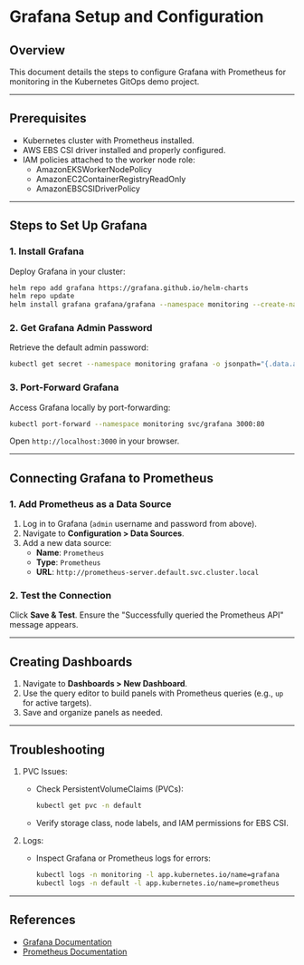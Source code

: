 # Grafana Setup and Configuration

## Overview

This document details the steps to configure Grafana with Prometheus for monitoring in the Kubernetes GitOps demo project.

---

## Prerequisites

- Kubernetes cluster with Prometheus installed.
- AWS EBS CSI driver installed and properly configured.
- IAM policies attached to the worker node role:
  - AmazonEKSWorkerNodePolicy
  - AmazonEC2ContainerRegistryReadOnly
  - AmazonEBSCSIDriverPolicy

---

## Steps to Set Up Grafana

### 1. Install Grafana

Deploy Grafana in your cluster:

```bash
helm repo add grafana https://grafana.github.io/helm-charts
helm repo update
helm install grafana grafana/grafana --namespace monitoring --create-namespace
```

### 2. Get Grafana Admin Password

Retrieve the default admin password:

```bash
kubectl get secret --namespace monitoring grafana -o jsonpath="{.data.admin-password}" | base64 --decode ; echo
```

### 3. Port-Forward Grafana

Access Grafana locally by port-forwarding:

```bash
kubectl port-forward --namespace monitoring svc/grafana 3000:80
```

Open `http://localhost:3000` in your browser.

---

## Connecting Grafana to Prometheus

### 1. Add Prometheus as a Data Source

1. Log in to Grafana (`admin` username and password from above).
2. Navigate to **Configuration > Data Sources**.
3. Add a new data source:
   - **Name**: `Prometheus`
   - **Type**: `Prometheus`
   - **URL**: `http://prometheus-server.default.svc.cluster.local`

### 2. Test the Connection

Click **Save & Test**. Ensure the "Successfully queried the Prometheus API" message appears.

---

## Creating Dashboards

1. Navigate to **Dashboards > New Dashboard**.
2. Use the query editor to build panels with Prometheus queries (e.g., `up` for active targets).
3. Save and organize panels as needed.

---

## Troubleshooting

1. PVC Issues:

   - Check PersistentVolumeClaims (PVCs):

     ```bash
     kubectl get pvc -n default
     ```

   - Verify storage class, node labels, and IAM permissions for EBS CSI.

2. Logs:

   - Inspect Grafana or Prometheus logs for errors:

     ```bash
     kubectl logs -n monitoring -l app.kubernetes.io/name=grafana
     kubectl logs -n default -l app.kubernetes.io/name=prometheus
     ```

---

## References

- [Grafana Documentation](https://grafana.com/docs/)
- [Prometheus Documentation](https://prometheus.io/docs/)
